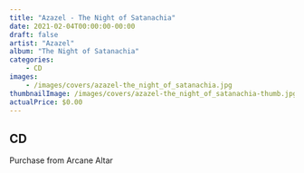 ```yaml
---
title: "Azazel - The Night of Satanachia"
date: 2021-02-04T00:00:00-00:00
draft: false
artist: "Azazel"
album: "The Night of Satanachia"
categories:
    - CD
images:
    - /images/covers/azazel-the_night_of_satanachia.jpg
thumbnailImage: /images/covers/azazel-the_night_of_satanachia-thumb.jpg
actualPrice: $0.00
---
```


## CD
Purchase from Arcane Altar

